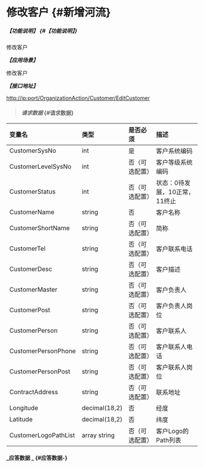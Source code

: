 # 修改客户 {#新增河流}

##### _【功能说明】_ {#【功能说明】}

修改客户

_**【应用场景】**_

修改客户

_**【接口地址】**_

[http://ip:port/OrganizationAction/Customer/EditCustomer](http://ip:port/OrganizationAction/Customer/AddCustomer)

> #### _请求数据_ {#请求数据}

| 变量名 | 类型 | 是否必须 | 描述 |
| :--- | :--- | :--- | :--- |
| CustomerSysNo | int | 是 | 客户系统编码 |
| CustomerLevelSysNo | int | 否（可选配置） | 客户等级系统编码 |
| CustomerStatus | int | 否（可选配置） | 状态：0待发展，10正常，11终止 |
| CustomerName | string | 否 | 客户名称 |
| CustomerShortName | string | 否（可选配置） | 简称 |
| CustomerTel | string | 否（可选配置） | 客户联系电话 |
| CustomerDesc | string | 否（可选配置） | 客户描述 |
| CustomerMaster | string | 否（可选配置） | 客户负责人 |
| CustomerPost | string | 否（可选配置） | 客户负责人岗位 |
| CustomerPerson | string | 否（可选配置） | 客户联系人 |
| CustomerPersonPhone | string | 否（可选配置） | 客户联系人电话 |
| CustomerPersonPost | string | 否（可选配置） | 客户联系人岗位 |
| ContractAddress | string | 否（可选配置） | 联系地址 |
| Longitude | decimal\(18,2\) | 否 | 经度 |
| Latitude | decimal\(18,2\) | 否 | 纬度 |
| CustomerLogoPathList | array string | 否（可选配置） | 客户Logo的Path列表 |

#### _应答数据 _ {#应答数据-}



